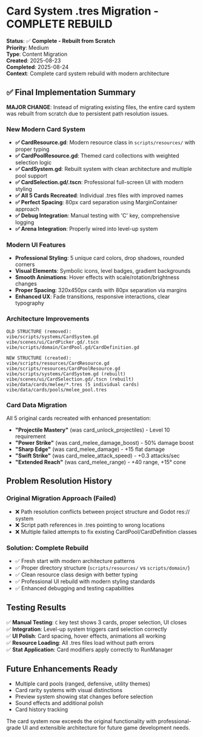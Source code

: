 # Card System .tres Migration - COMPLETE REBUILD

**Status**: ✅ **Complete - Rebuilt from Scratch**  
**Priority**: Medium  
**Type**: Content Migration  
**Created**: 2025-08-23  
**Completed**: 2025-08-24  
**Context**: Complete card system rebuild with modern architecture

## ✅ Final Implementation Summary

**MAJOR CHANGE**: Instead of migrating existing files, the entire card system was rebuilt from scratch due to persistent path resolution issues.

### New Modern Card System
- **✅ CardResource.gd**: Modern resource class in `scripts/resources/` with proper typing
- **✅ CardPoolResource.gd**: Themed card collections with weighted selection logic  
- **✅ CardSystem.gd**: Rebuilt system with clean architecture and multiple pool support
- **✅ CardSelection.gd/.tscn**: Professional full-screen UI with modern styling
- **✅ All 5 Cards Recreated**: Individual .tres files with improved names
- **✅ Perfect Spacing**: 80px card separation using MarginContainer approach
- **✅ Debug Integration**: Manual testing with 'C' key, comprehensive logging
- **✅ Arena Integration**: Properly wired into level-up system

### Modern UI Features
- **Professional Styling**: 5 unique card colors, drop shadows, rounded corners  
- **Visual Elements**: Symbolic icons, level badges, gradient backgrounds
- **Smooth Animations**: Hover effects with scale/rotation/brightness changes
- **Proper Spacing**: 320x450px cards with 80px separation via margins
- **Enhanced UX**: Fade transitions, responsive interactions, clear typography

### Architecture Improvements
```
OLD STRUCTURE (removed):
vibe/scripts/systems/CardSystem.gd
vibe/scenes/ui/CardPicker.gd/.tscn  
vibe/scripts/domain/CardPool.gd/CardDefinition.gd

NEW STRUCTURE (created):
vibe/scripts/resources/CardResource.gd
vibe/scripts/resources/CardPoolResource.gd
vibe/scripts/systems/CardSystem.gd (rebuilt)
vibe/scenes/ui/CardSelection.gd/.tscn (rebuilt)
vibe/data/cards/melee/*.tres (5 individual cards)
vibe/data/cards/pools/melee_pool.tres
```

### Card Data Migration
All 5 original cards recreated with enhanced presentation:
- **"Projectile Mastery"** (was card_unlock_projectiles) - Level 10 requirement
- **"Power Strike"** (was card_melee_damage_boost) - 50% damage boost
- **"Sharp Edge"** (was card_melee_damage) - +15 flat damage  
- **"Swift Strike"** (was card_melee_attack_speed) - +0.3 attacks/sec
- **"Extended Reach"** (was card_melee_range) - +40 range, +15° cone

## Problem Resolution History

### Original Migration Approach (Failed)
- ❌ Path resolution conflicts between project structure and Godot res:// system
- ❌ Script path references in .tres pointing to wrong locations
- ❌ Multiple failed attempts to fix existing CardPool/CardDefinition classes

### Solution: Complete Rebuild
- ✅ Fresh start with modern architecture patterns
- ✅ Proper directory structure (`scripts/resources/` vs `scripts/domain/`)
- ✅ Clean resource class design with better typing
- ✅ Professional UI rebuild with modern styling standards
- ✅ Enhanced debugging and testing capabilities

## Testing Results

✅ **Manual Testing**: `C` key test shows 3 cards, proper selection, UI closes  
✅ **Integration**: Level-up system triggers card selection correctly  
✅ **UI Polish**: Card spacing, hover effects, animations all working  
✅ **Resource Loading**: All .tres files load without path errors  
✅ **Stat Application**: Card modifiers apply correctly to RunManager  

## Future Enhancements Ready
- Multiple card pools (ranged, defensive, utility themes)
- Card rarity systems with visual distinctions  
- Preview system showing stat changes before selection
- Sound effects and additional polish
- Card history tracking

The card system now exceeds the original functionality with professional-grade UI and extensible architecture for future game development needs.